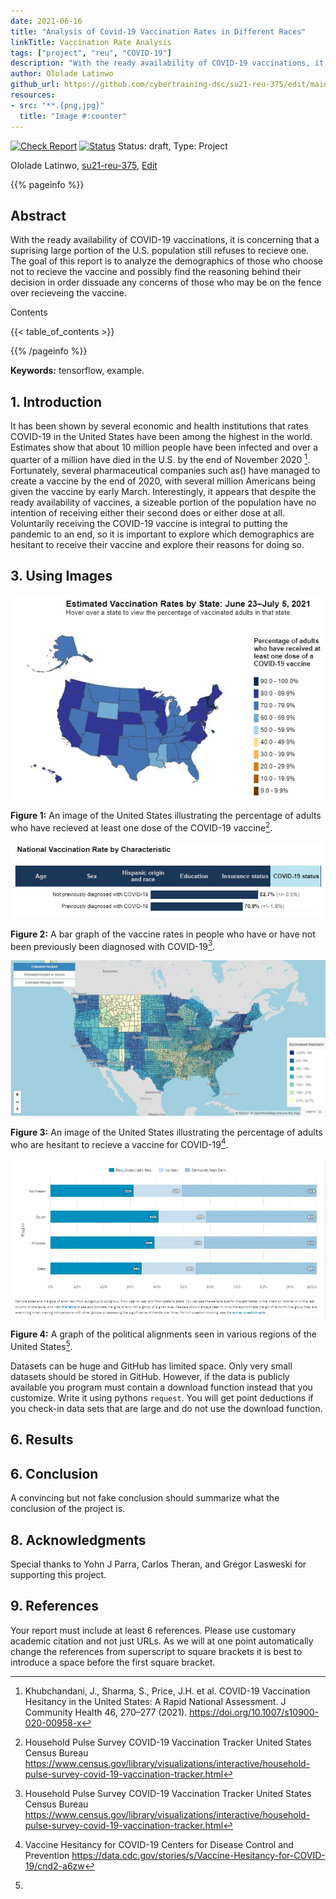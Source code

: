 ```yaml
---
date: 2021-06-16
title: "Analysis of Covid-19 Vaccination Rates in Different Races"
linkTitle: Vaccination Rate Analysis
tags: ["project", "reu", "COVID-19"]
description: "With the ready availability of COVID-19 vaccinations, it is concerning that a suprising large portion of the U.S. population still refuses to recieve one. The goal of this report is to analyze the demographics of those who choose not to recieve the vaccine and possibly find the reasoning behind their decision in order dissuade any concerns of those who may be on the fence over recieveing the vaccine."
author: Ololade Latinwo
github_url: https://github.com/cybertraining-dsc/su21-reu-375/edit/main/project/index.md
resources:
- src: "**.{png,jpg}"
  title: "Image #:counter"
---
```


[![Check Report](https://github.com/cybertraining-dsc/su21-reu-375/workflows/Check%20Report/badge.svg)](https://github.com/cybertraining-dsc/su21-reu-375/actions)
[![Status](https://github.com/cybertraining-dsc/su21-reu-375/workflows/Status/badge.svg)](https://github.com/cybertraining-dsc/su21-reu-375/actions)
Status: draft, Type: Project


Ololade Latinwo, [su21-reu-375](https://github.com/cybertraining-dsc/su21-reu-375), [Edit](https://github.com/cybertraining-dsc/su21-reu-375/blob/main/project/index.md)

{{% pageinfo %}}

## Abstract

With the ready availability of COVID-19 vaccinations, it is concerning that a suprising large portion of the U.S. population still refuses to recieve one. The goal of this report is to analyze the demographics of those who choose not to recieve the vaccine and possibly find the reasoning behind their decision in order dissuade any concerns of those who may be on the fence over recieveing the vaccine.


Contents

{{< table_of_contents >}}

{{% /pageinfo %}}

**Keywords:** tensorflow, example. 

## 1. Introduction

It has been shown by several economic and health institutions that rates COVID-19 in the United States have been among the highest in the world. Estimates show that about 10 million people have been infected and over a quarter of a million have died in the U.S. by the end of November 2020 [^1]. Fortunately, several pharmaceutical companies such as() have managed to create a vaccine by the end of 2020, with several million Americans being given the vaccine by early March. Interestingly, it appears that despite the ready availability of vaccines, a sizeable portion of the population have no intention of receiving either their second does or either dose at all. Voluntarily receiving the COVID-19 vaccine is integral to putting the pandemic to an end, so it is important to explore which demographics are hesitant to receive their vaccine and explore their reasons for doing so. 

## 3. Using Images

![Figure 1](https://github.com/cybertraining-dsc/su21-reu-375/blob/e13597076f290e67ddc888ec8ac2a7f6fbf8a3ad/Pictures/USA%20Vaccine%20.jpg)

**Figure 1:** An image of the United States illustrating the percentage of adults who have recieved at least one dose of the COVID-19 vaccine[^2].

![Figure 2](https://github.com/cybertraining-dsc/su21-reu-375/blob/b624e0213bad00132fe7ec9762730466aa4210b3/Pictures/Vaccine%20Rate%20by%20COVID%20Status.jpg)

**Figure 2:** A bar graph of the vaccine rates in people who have or have not been previously been diagnosed with COVID-19[^2].

![Figure 3](https://github.com/cybertraining-dsc/su21-reu-375/blob/b624e0213bad00132fe7ec9762730466aa4210b3/Pictures/USA%20Vaccine%20Hesitancy.jpg)

**Figure 3:** An image of the United States illustrating the percentage of adults who are hesitant to recieve a vaccine for COVID-19[^4].

![Figure 4](https://github.com/cybertraining-dsc/su21-reu-375/blob/90b659ac3f76fb77dda3bb2d5f3dd33fadbda166/Pictures/Political%20Affiliation%20by%20Region.jpg)

**Figure 4:** A graph of the political alignments seen in various regions of the United States[^5].

Datasets can be huge and GitHub has limited space. Only very small datasets should be stored in GitHub.
However, if the data is publicly available you program must contain a download function instead that you customize.
Write it using pythons `request`. You will get point deductions if you check-in data sets that are large and do not use
the download function.

## 6. Results


 
## 6. Conclusion

A convincing but not fake conclusion should summarize what the conclusion of the project is.

## 8. Acknowledgments

Special thanks to Yohn J Parra, Carlos Theran, and Gregor Lasweski for supporting this project. 
## 9. References

Your report must include at least 6 references. Please use customary academic citation and not just URLs. As we will at 
one point automatically change the references from superscript to square brackets it is best to introduce a space before 
the first square bracket.

[^1]: Khubchandani, J., Sharma, S., Price, J.H. et al. 
      COVID-19 Vaccination Hesitancy in the United States: A Rapid National Assessment. 
      J Community Health 46, 270–277 (2021). 
      https://doi.org/10.1007/s10900-020-00958-x


[^2]: Household Pulse Survey COVID-19 Vaccination Tracker
      United States Census Bureau
      https://www.census.gov/library/visualizations/interactive/household-pulse-survey-covid-19-vaccination-tracker.html
      
      
[^3]: Jagdish Khubchandani, Yilda Macias,
      COVID-19 vaccination hesitancy in Hispanics and African-Americans: A review and recommendations for practice,
      Brain, Behavior, & Immunity - Health
      https://www.sciencedirect.com/science/article/pii/S2666354621000806
      

[^4]: Vaccine Hesitancy for COVID-19
      Centers for Disease Control and Prevention
      https://data.cdc.gov/stories/s/Vaccine-Hesitancy-for-COVID-19/cnd2-a6zw

[^5]:

[^6]:

      
      
